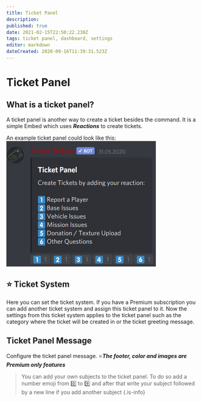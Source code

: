 ```yaml
---
title: Ticket Panel
description: 
published: true
date: 2021-02-15T22:50:22.230Z
tags: ticket panel, dashboard, settings
editor: markdown
dateCreated: 2020-09-16T11:39:31.523Z
---
```


# Ticket Panel

## What is a ticket panel?
A ticket panel is another way to create a ticket besides the command.
It is a simple Embed which uses ***Reactions*** to create tickets. 

An example ticket panel could look like this:
![ticket_panel_example.png](/ticket_panel_example.png)

## ⭐ Ticket System
Here you can set the ticket system. If you have a Premium subscription you can add another ticket system and assign this ticket panel to it. Now the settings from this ticket system applies to the ticket panel such as the category where the ticket will be created in or the ticket greeting message.

## Ticket Panel Message
Configure the ticket panel message.
⭐***The footer, color and images are Premium only features***
> You can add your own subjects to the ticket panel. To do so add a number emoji from 0️⃣ to 9️⃣ and after that write your subject followed by a new line if you add another subject
{.is-info}
